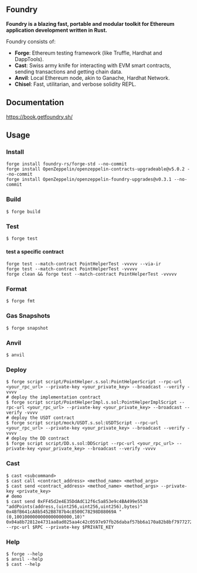 ## Foundry

**Foundry is a blazing fast, portable and modular toolkit for Ethereum application development written in Rust.**

Foundry consists of:

-   **Forge**: Ethereum testing framework (like Truffle, Hardhat and DappTools).
-   **Cast**: Swiss army knife for interacting with EVM smart contracts, sending transactions and getting chain data.
-   **Anvil**: Local Ethereum node, akin to Ganache, Hardhat Network.
-   **Chisel**: Fast, utilitarian, and verbose solidity REPL.

## Documentation

https://book.getfoundry.sh/

## Usage

### Install
```shell
forge install foundry-rs/forge-std --no-commit
forge install OpenZeppelin/openzeppelin-contracts-upgradeable@v5.0.2 --no-commit
forge install OpenZeppelin/openzeppelin-foundry-upgrades@v0.3.1 --no-commit
```


### Build

```shell
$ forge build
```

### Test

```shell
$ forge test
```
#### test a specific contract
```shell
forge test --match-contract PointHelperTest -vvvvv --via-ir 
forge test --match-contract PointHelperTest -vvvvv
forge clean && forge test --match-contract PointHelperTest -vvvvv
```

### Format

```shell
$ forge fmt
```

### Gas Snapshots

```shell
$ forge snapshot
```

### Anvil

```shell
$ anvil
```

### Deploy

```shell
$ forge script script/PointHelper.s.sol:PointHelperScript --rpc-url <your_rpc_url> --private-key <your_private_key> --broadcast --verify -vvvv
# deploy the implementation contract
$ forge script script/PointHelperImpl.s.sol:PointHelperImplScript --rpc-url <your_rpc_url> --private-key <your_private_key> --broadcast --verify -vvvv
# deploy the USDT contract
$ forge script script/mock/USDT.s.sol:USDTScript --rpc-url <your_rpc_url> --private-key <your_private_key> --broadcast --verify -vvvv
# deploy the DD contract
$ forge script script/DD.s.sol:DDScript --rpc-url <your_rpc_url> --private-key <your_private_key> --broadcast --verify -vvvv
```

### Cast

```shell
$ cast <subcommand>
$ cast call <contract_address> <method_name> <method_args>
$ cast send <contract_address> <method_name> <method_args> --private-key <private_key>
# demo
$ cast send 0xFF45d2e4E35DdAdC12f6c5a853e9c4BA499e5538 "addPoints(address,(uint256,uint256,uint256),bytes)" 0x4BfB641cA8b5452B8787b4c8500C78298D88069A "(0,1001000000000000000000,10)" 0x04a8b72812e4731aa8ad025aa4c42c0597e97fb26dabaf57bb6a170a82b8bf7977272cff469180aad0bfcbbf90c10890db63278799dbe0ae96a33ae19c85723a1b --rpc-url $RPC --private-key $PRIVATE_KEY 
```

### Help

```shell
$ forge --help
$ anvil --help
$ cast --help
```
